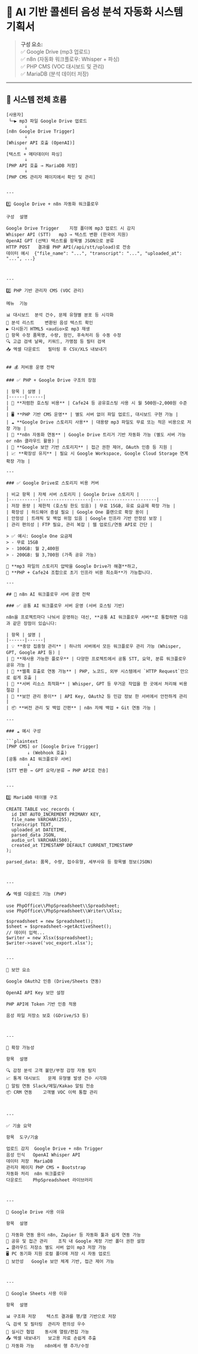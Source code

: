 # 📘 AI 기반 콜센터 음성 분석 자동화 시스템 기획서

> **구성 요소:**  
> ✅ Google Drive (mp3 업로드)  
> ✅ n8n (자동화 워크플로우: Whisper + 파싱)  
> ✅ PHP CMS (VOC 대시보드 및 관리)  
> ✅ MariaDB (분석 데이터 저장)

---

## 🔁 시스템 전체 흐름

```plaintext
[사용자]
 └─▶ mp3 파일 Google Drive 업로드
       ↓
[n8n Google Drive Trigger]
       ↓
[Whisper API 호출 (OpenAI)]
       ↓
[텍스트 + 메타데이터 파싱]
       ↓
[PHP API 호출 → MariaDB 저장]
       ↓
[PHP CMS 관리자 페이지에서 확인 및 관리]


---

1️⃣ Google Drive + n8n 자동화 워크플로우

구성	설명

Google Drive Trigger	지정 폴더에 mp3 업로드 시 감지
Whisper API (STT)	mp3 → 텍스트 변환 (한국어 지원)
OpenAI GPT (선택)	텍스트를 항목별 JSON으로 분류
HTTP POST	결과를 PHP API(/api/stt/upload)로 전송
데이터 예시	{"file_name": "...", "transcript": "...", "uploaded_at": "...", ...}



---

2️⃣ PHP 기반 관리자 CMS (VOC 관리)

메뉴	기능

📊 대시보드	분석 건수, 문제 유형별 분포 등 시각화
📁 분석 리스트	변환된 음성 텍스트 확인
▶️ 다시듣기	HTML5 <audio>로 mp3 재생
📝 항목 수정	품목명, 수량, 원인, 후속처리 등 수동 수정
🔍 고급 검색	날짜, 키워드, 가맹점 등 필터 검색
📥 엑셀 다운로드	필터링 후 CSV/XLS 내보내기


## 💰 저비용 운영 전략

### ✅ PHP + Google Drive 구조의 장점

| 항목 | 설명 |
|------|------|
| 💸 **저렴한 호스팅 비용** | Cafe24 등 공유호스팅 사용 시 월 500원~2,000원 수준 |
| 🖥 **PHP 기반 CMS 운영** | 별도 서버 없이 파일 업로드, 대시보드 구현 가능 |
| ☁️ **Google Drive 스토리지 사용** | 대용량 mp3 파일도 무료 또는 적은 비용으로 저장 가능 |
| 🔄 **n8n 자동화 연동** | Google Drive 트리거 기반 자동화 가능 (별도 서버 가능 or n8n 클라우드 활용) |
| 🔐 **Google 보안 기반 스토리지** | 접근 권한 제어, OAuth 인증 등 지원 |
| 📈 **확장성 유지** | 필요 시 Google Workspace, Google Cloud Storage 연계 확장 가능 |

---

### ✅ Google Drive로 스토리지 비용 커버

| 비교 항목 | 자체 서버 스토리지 | Google Drive 스토리지 |
|-----------|-------------------|------------------------|
| 저장 용량 | 제한적 (호스팅 한도 있음) | 무료 15GB, 유료 요금제 확장 가능 |
| 확장성 | 하드웨어 증설 필요 | Google One 플랜으로 확장 용이 |
| 안정성 | 트래픽 및 백업 위험 있음 | Google 인프라 기반 안정성 보장 |
| 관리 편의성 | FTP 필요, 관리 복잡 | 웹 업로드/연동 API로 간단 |

> ✅ 예시: Google One 요금제  
> - 무료 15GB  
> - 100GB: 월 2,400원  
> - 200GB: 월 3,700원 (가족 공유 가능)

📌 **mp3 파일의 스토리지 압박을 Google Drive가 해결**하고,  
📌 **PHP + Cafe24 조합으로 초기 인프라 비용 최소화**가 가능합니다.

---

## 🧠 n8n AI 워크플로우 서버 운영 전략

### ✅ 공통 AI 워크플로우 서버 운영 (서버 호스팅 기반)

n8n을 프로젝트마다 나눠서 운영하는 대신, **공통 AI 워크플로우 서버**로 통합하면 다음과 같은 장점이 있습니다:

| 항목 | 설명 |
|------|------|
| 💡 **중앙 집중형 관리** | 하나의 서버에서 모든 워크플로우 관리 가능 (Whisper, GPT, Google API 등) |
| 🔁 **재사용 가능한 플로우** | 다양한 프로젝트에서 공통 STT, 요약, 분류 워크플로우 공유 가능 |
| 📡 **웹훅 호출로 연동 가능** | PHP, 노코드, 외부 시스템에서 `HTTP Request`만으로 쉽게 호출 |
| 💾 **서버 리소스 최적화** | Whisper, GPT 등 무거운 작업을 한 곳에서 처리해 비용 절감 |
| 🔐 **보안 관리 용이** | API Key, OAuth2 등 민감 정보 한 서버에서 안전하게 관리 |
| 📦 **버전 관리 및 백업 간편** | n8n 자체 백업 + Git 연동 가능 |

---

### ☁️ 예시 구성

```plaintext
[PHP CMS] or [Google Drive Trigger]
        ↓ (Webhook 호출)
[공통 n8n AI 워크플로우 서버]
        ↓
[STT 변환 → GPT 요약/분류 → PHP API로 전송]


---

3️⃣ MariaDB 테이블 구조

CREATE TABLE voc_records (
  id INT AUTO_INCREMENT PRIMARY KEY,
  file_name VARCHAR(255),
  transcript TEXT,
  uploaded_at DATETIME,
  parsed_data JSON,
  audio_url VARCHAR(500),
  created_at TIMESTAMP DEFAULT CURRENT_TIMESTAMP
);

parsed_data: 품목, 수량, 접수유형, 세부사유 등 항목별 정보(JSON)



---

📤 엑셀 다운로드 기능 (PHP)

use PhpOffice\\PhpSpreadsheet\\Spreadsheet;
use PhpOffice\\PhpSpreadsheet\\Writer\\Xlsx;

$spreadsheet = new Spreadsheet();
$sheet = $spreadsheet->getActiveSheet();
// 데이터 입력...
$writer = new Xlsx($spreadsheet);
$writer->save('voc_export.xlsx');


---

🔐 보안 요소

Google OAuth2 인증 (Drive/Sheets 연동)

OpenAI API Key 보안 설정

PHP API에 Token 기반 인증 적용

음성 파일 저장소 보호 (GDrive/S3 등)



---

🌱 확장 가능성

항목	설명

🔍 감정 분석	고객 불만/부정 감정 자동 탐지
📈 통계 대시보드	문제 유형별 발생 건수 시각화
🔔 알림 연동	Slack/메일/Kakao 알림 전송
📦 CRM 연동	고객별 VOC 이력 통합 관리



---

✅ 기술 요약

항목	도구/기술

업로드 감지	Google Drive + n8n Trigger
음성 인식	OpenAI Whisper API
데이터 저장	MariaDB
관리자 페이지	PHP CMS + Bootstrap
자동화 처리	n8n 워크플로우
다운로드	PhpSpreadsheet 라이브러리



---

📌 Google Drive 사용 이유

항목	설명

🔁 자동화 연동 용이	n8n, Zapier 등 자동화 툴과 쉽게 연동 가능
📂 공유 및 접근 관리	조직 내 Google 계정 기반 폴더 권한 설정
☁️ 클라우드 저장소	별도 서버 없이 mp3 저장 가능
🖥 PC 동기화 지원	로컬 폴더에 저장 시 자동 업로드
🔐 보안성	Google 보안 체계 기반, 접근 제어 가능



---

📌 Google Sheets 사용 이유

항목	설명

📊 구조화 저장	텍스트 결과를 행/열 기반으로 저장
🔍 검색 및 필터링	관리자 편의성 우수
🤝 실시간 협업	동시에 열람/편집 가능
📤 엑셀 내보내기	보고용 자료 손쉽게 추출
🔄 자동화 가능	n8n에서 행 추가/수정 
